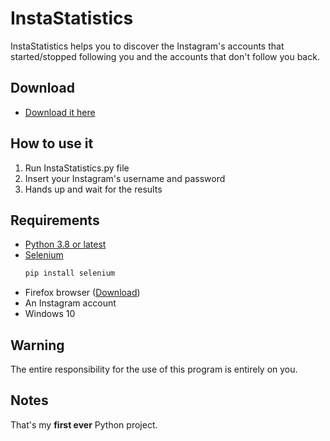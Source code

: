 # InstaStatistics

InstaStatistics helps you to discover the Instagram's accounts that started/stopped following you and the accounts that don't follow you back.
## Download

* [Download it here](https://github.com/fraste97/InstaStatistics/archive/master.zip) 

## How to use it

1. Run InstaStatistics.py file
1. Insert your Instagram's username and password
1. Hands up and wait for the results  

## Requirements

* [Python 3.8 or latest](https://www.python.org/downloads/)
* [Selenium](https://pypi.org/project/selenium/)
    ```bash
    pip install selenium
    ```
* Firefox browser ([Download](https://www.mozilla.org/it/firefox/new/))
* An Instagram account
* Windows 10

## Warning

The entire responsibility for the use of this program is entirely on you.

## Notes

That's my **first ever** Python project.
